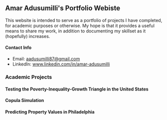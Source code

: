 ## Amar Adusumilli's Portfolio Webiste

This website is intended to serve as a portfolio of projects I have completed, for academic purposes or otherwise. My hope is that it provides a useful means to share my work, in addition to documenting my skillset as it (hopefully) increases. 

#### Contact Info

* Email: aadusumilli87@gmail.com
* LinkedIn: www.linkedin.com/in/amar-adusumilli
### Academic Projects

#### Testing the Poverty-Inequality-Growth Triangle in the United States

#### Copula Simulation

#### Predicting Property Values in Philadelphia


